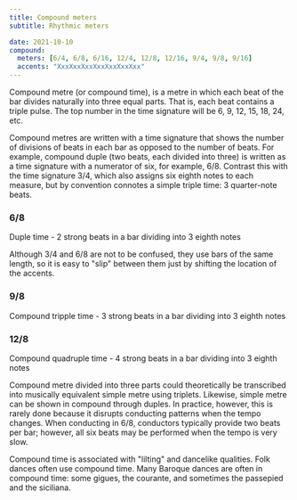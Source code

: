 ```yaml
---
title: Compound meters
subtitle: Rhythmic meters

date: 2021-10-10
compound:
  meters: [6/4, 6/8, 6/16, 12/4, 12/8, 12/16, 9/4, 9/8, 9/16]
  accents: "XxxXxxXxxXxxXxxXxxXxx"
---
```


<beat-bars v-bind="$frontmatter.compound" />

Compound metre (or compound time), is a metre in which each beat of the bar divides naturally into three equal parts. That is, each beat contains a triple pulse. The top number in the time signature will be 6, 9, 12, 15, 18, 24, etc.

Compound metres are written with a time signature that shows the number of divisions of beats in each bar as opposed to the number of beats. For example, compound duple (two beats, each divided into three) is written as a time signature with a numerator of six, for example, 6/8. Contrast this with the time signature 3/4, which also assigns six eighth notes to each measure, but by convention connotes a simple triple time: 3 quarter-note beats.

### 6/8

Duple time - 2 strong beats in a bar dividing into 3 eighth notes

Although 3/4 and 6/8 are not to be confused, they use bars of the same length, so it is easy to "slip" between them just by shifting the location of the accents.

### 9/8

Compound tripple time - 3 strong beats in a bar dividing into 3 eighth notes

### 12/8

Compound quadruple time - 4 strong beats in a bar dividing into 3 eighth notes

Compound metre divided into three parts could theoretically be transcribed into musically equivalent simple metre using triplets. Likewise, simple metre can be shown in compound through duples. In practice, however, this is rarely done because it disrupts conducting patterns when the tempo changes. When conducting in 6/8, conductors typically provide two beats per bar; however, all six beats may be performed when the tempo is very slow.

Compound time is associated with "lilting" and dancelike qualities. Folk dances often use compound time. Many Baroque dances are often in compound time: some gigues, the courante, and sometimes the passepied and the siciliana.
